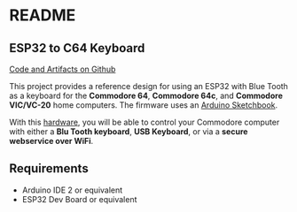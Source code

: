 # README

## ESP32 to C64 Keyboard

[Code and Artifacts on Github](https://github.com/sharpninja/esp32\_c64\_keyboard)

This project provides a reference design for using an ESP32 with Blue Tooth as a keyboard for the **Commodore 64**, **Commodore 64c**, and **Commodore VIC/VC-20** home computers.  The firmware uses an [Arduino Sketchbook](design/software.md).

With this [hardware](design/hardware.md), you will be able to control your Commodore computer with either a **Blu Tooth keyboard**, **USB Keyboard**, or via a **secure webservice over WiFi**.

## Requirements

* Arduino IDE 2 or equivalent
* ESP32 Dev Board or equivalent
